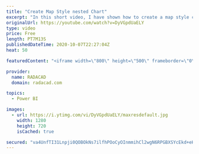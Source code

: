 ```yaml
---
title: "Create Map Style nested Chart"
excerpt: "In this short video, I have shown how to create a map style chart with a bar chart or packed scatter chart  or using images"
originalUrl: https://youtube.com/watch?v=DyVGpdUaELY
type: video
price: Free
length: PT7M13S
publishedDateTime: 2020-10-07T22:27:04Z
heat: 50

featuredContent: "<iframe width=\"800\" height=\"500\" frameborder=\"0\" src=\"https://www.youtube.com/embed/DyVGpdUaELY\" allow=\"accelerometer; autoplay; encrypted-media; gyroscope; picture-in-picture\" allowfullscreen></iframe>"

provider:
  name: RADACAD
  domain: radacad.com

topics:
  - Power BI

images:
  - url: https://i.ytimg.com/vi/DyVGpdUaELY/maxresdefault.jpg
    width: 1280
    height: 720
    isCached: true

secured: "va4UnfTI31Lnpji0QOBOkNs7ilfhPOoCyOInmmihCl2wgN6RPGBXSYcEkd+eHE0/GSlKC7yw8bDW+yYWgldBb0CZJKeArAqHH4ZiRzqD2VDImdv4dNIxn5nmuydsf9z8CzTDTJDr/XTLs/1dKtgkyW0Jq+uCqbrbX12jNgLuSmRolHbN2JF3O7O34iFOznrjJzefm6q+xMTotAeM9z6xewZSLCosjbPeZKhTbKhEpnL7kvsXPiv3qtJtSbDO1yOIc+vUms9WkCdiA6DvCP5HS7/Is+aho5d9B+HLsHAshlRazWPs6EBfXzPpkKLvwMliO5nUK6JbE1MhH2rHI70orlKxpFKLKsVIA31GI1SobkwdU1QocuRmL5K+wTbLHQs6mkvHQD/T47SOSN45rcOJhQ/ls1uZn3Sul9cSTqeeLMQ=;M5EbLXB/liUF/xBu4nPCRQ=="
---
```


